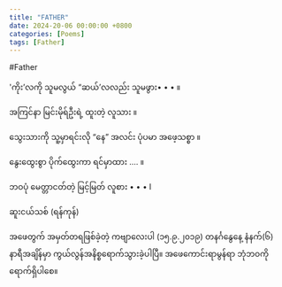 ```yaml
---
title: "FATHER"
date: 2024-20-06 00:00:00 +0800
categories: [Poems]
tags: [Father]
---
```


#Father

'ကိုး’လကို သူမလွယ်
“ဆယ်’လလည်း သူမဖွား• • • ။

အကြင်နာ မြင်းမိုရ်ဦးရဲ့
ထူးတဲ့ လူသား ။

သွေးသားကို သူ့မှာရင်းလို
“နေ” အလင်း ပုံပမာ
အဖေ့သစ္စာ ။

နွေးထွေးစွာ
ပိုက်ထွေးကာ ရင်မှာထား .… ။

ဘဝပုံ မေတ္တာငတ်တဲ့
မြင့်မြတ် လူစား • • • I

ဆူးငယ်သစ် (ရန်ကုန်)

အဖေတွက် အမှတ်တရဖြစ်ခဲ့တဲ့ ကဗျာလေးပါ
(၁၅.၉.၂၀၁၉) တနင်္ဂနွေနေ့ နံနက်(၆) နာရီအချိန်မှာ
ကွယ်လွန်အနိစ္စရောက်သွားခဲ့ပါပြီ။
အဖေကောင်းရာမွန်ရာ ဘုံဘဝကို ရောက်ရှိပါစေ။
